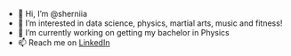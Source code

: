 - 👋 Hi, I’m @sherniia
- 👀 I’m interested in data science, physics, martial arts, music and fitness!
- 🌱 I’m currently working on getting my bachelor in Physics
- 📫 Reach me on [LinkedIn](www.linkedin.com/in/sherniiazov)


<!---
sherniia/sherniia is a ✨ special ✨ repository because its `README.md` (this file) appears on your GitHub profile.
You can click the Preview link to take a look at your changes.
--->
